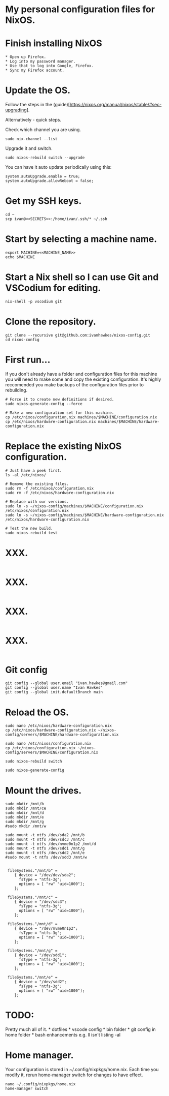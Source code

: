 # My personal configuration files for NixOS.

# Finish installing NixOS

	* Open up Firefox.
	* Log into my password manager.
	* Use that to log into Google, Firefox.
	* Sync my Firefox account.
	
# Update the OS.

Follow the steps in the (guide)[https://nixos.org/manual/nixos/stable/#sec-upgrading].

Alternatively - quick steps.

Check which channel you are using.

```
sudo nix-channel --list
```

Upgrade it and switch.

```
sudo nixos-rebuild switch --upgrade
```
You can have it auto update periodically using this:

```
system.autoUpgrade.enable = true;
system.autoUpgrade.allowReboot = false;
```

# Get my SSH keys.

```
cd ~
scp ivan@<<SECRETS>>:/home/ivan/.ssh/* ~/.ssh
```

# Start by selecting a machine name.

```
export MACHINE=<<MACHINE_NAME>>
echo $MACHINE
```

# Start a Nix shell so I can use Git and VSCodium for editing.
```
nix-shell -p vscodium git
```

# Clone the repository.

```
git clone --recursive git@github.com:ivanhawkes/nixos-config.git
cd nixos-config
```

# First run...

If you don't already have a folder and configuration files for this machine you will need to make some and copy the existing configuration. It's highly reccomended you make backups of the configuration files prior to rebuilding.

```
# Force it to create new definitions if desired.
sudo nixos-generate-config --force

# Make a new configuration set for this machine.
cp /etc/nixos/configuration.nix machines/$MACHINE/configuration.nix
cp /etc/nixos/hardware-configuration.nix machines/$MACHINE/hardware-configuration.nix
```

# Replace the existing NixOS configuration.

```
# Just have a peek first.
ls -al /etc/nixos/

# Remove the existing files.
sudo rm -f /etc/nixos/configuration.nix
sudo rm -f /etc/nixos/hardware-configuration.nix

# Replace with our versions.
sudo ln -s ~/nixos-config/machines/$MACHINE/configuration.nix /etc/nixos/configuration.nix
sudo ln -s ~/nixos-config/machines/$MACHINE/hardware-configuration.nix /etc/nixos/hardware-configuration.nix

# Test the new build.
sudo nixos-rebuild test
```

# XXX.

```
```


# XXX.

```
```


# XXX.

```
```


# XXX.

```
```


# Git config

```
git config --global user.email "ivan.hawkes@gmail.com"
git config --global user.name "Ivan Hawkes"
git config --global init.defaultBranch main
```

# Reload the OS.
```
sudo nano /etc/nixos/hardware-configuration.nix
cp /etc/nixos/hardware-configuration.nix ~/nixos-config/servers/$MACHINE/hardware-configuration.nix

sudo nano /etc/nixos/configuration.nix
cp /etc/nixos/configuration.nix ~/nixos-config/servers/$MACHINE/configuration.nix

sudo nixos-rebuild switch

sudo nixos-generate-config
```

# Mount the drives.
```
sudo mkdir /mnt/b
sudo mkdir /mnt/ce
sudo mkdir /mnt/d
sudo mkdir /mnt/e
sudo mkdir /mnt/g
#sudo mkdir /mnt/w

sudo mount -t ntfs /dev/sda2 /mnt/b
sudo mount -t ntfs /dev/sdc3 /mnt/c
sudo mount -t ntfs /dev/nvme0n1p2 /mnt/d
sudo mount -t ntfs /dev/sdd1 /mnt/g
sudo mount -t ntfs /dev/sdd2 /mnt/e
#sudo mount -t ntfs /dev/sdd3 /mnt/w


 fileSystems."/mnt/b" =
    { device = "/dev/dev/sda2";
      fsType = "ntfs-3g"; 
      options = [ "rw" "uid=1000"];
    };

 fileSystems."/mnt/c" =
    { device = "/dev/sdc3";
      fsType = "ntfs-3g"; 
      options = [ "rw" "uid=1000"];
    };

 fileSystems."/mnt/d" =
    { device = "/dev/nvme0n1p2";
      fsType = "ntfs-3g"; 
      options = [ "rw" "uid=1000"];
    };

 fileSystems."/mnt/g" =
    { device = "/dev/sdd1";
      fsType = "ntfs-3g"; 
      options = [ "rw" "uid=1000"];
    };

 fileSystems."/mnt/e" =
    { device = "/dev/sdd2";
      fsType = "ntfs-3g"; 
      options = [ "rw" "uid=1000"];
    };

```



# TODO:

Pretty much all of it.
	* dotfiles
	* vscode config
	* bin folder
	* git config in home folder
	* bash enhancements e.g. ll isn't listing -al



# Home manager.

Your configuration is stored in ~/.config/nixpkgs/home.nix. Each time you modify it, rerun home-manager switch for changes to have effect.

```
nano ~/.config/nixpkgs/home.nix
home-manager switch
```
